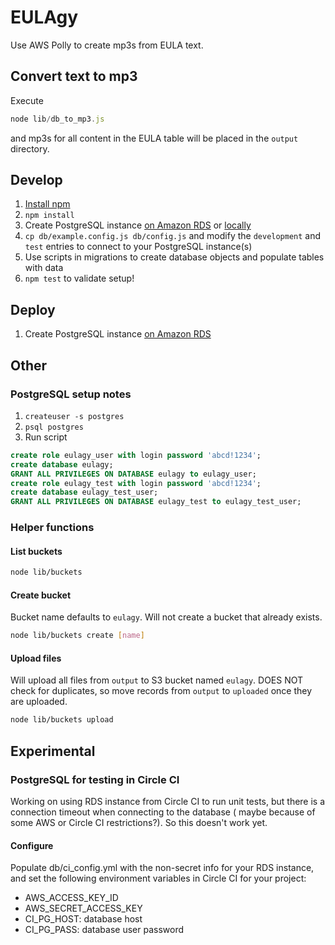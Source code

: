 # EULAgy
Use AWS Polly to create mp3s from EULA text.

## Convert text to mp3
Execute
```js
node lib/db_to_mp3.js
```
and mp3s for all content in the EULA table will be placed in the `output` directory.

## Develop
1. [Install npm](https://www.npmjs.com/get-npm)
1. `npm install`
1. Create PostgreSQL instance [on Amazon RDS](https://aws.amazon.com/getting-started/tutorials/create-connect-postgresql-db/) or [locally](https://www.postgresql.org/download/)
1. `cp db/example.config.js db/config.js` and modify the `development` and `test` entries to connect to your PostgreSQL instance(s)
1. Use scripts in migrations to create database objects and populate tables with data
1. `npm test` to validate setup!

## Deploy
1. Create PostgreSQL instance [on Amazon RDS](https://aws.amazon.com/getting-started/tutorials/create-connect-postgresql-db/)

## Other
### PostgreSQL setup notes
1. `createuser -s postgres`
1. `psql postgres`
1. Run script
```sql
create role eulagy_user with login password 'abcd!1234';
create database eulagy;
GRANT ALL PRIVILEGES ON DATABASE eulagy to eulagy_user;
create role eulagy_test with login password 'abcd!1234';
create database eulagy_test_user;
GRANT ALL PRIVILEGES ON DATABASE eulagy_test to eulagy_test_user;
```

### Helper functions
#### List buckets
```bash
node lib/buckets
```

#### Create bucket
Bucket name defaults to `eulagy`. Will not create a bucket that already exists.
```bash
node lib/buckets create [name]
```

#### Upload files
Will upload all files from `output` to S3 bucket named `eulagy`. DOES NOT check for duplicates, so move records from `output` to `uploaded` once they are uploaded.
```bash
node lib/buckets upload
```

## Experimental


### PostgreSQL for testing in Circle CI
Working on using RDS instance from Circle CI to run unit tests, but there is a connection timeout when connecting to the database ( maybe because of some AWS or Circle CI restrictions?). So this doesn't work yet.

#### Configure
Populate db/ci_config.yml with the non-secret info for your RDS instance, and set the following environment variables in Circle CI for your project:
* AWS_ACCESS_KEY_ID
* AWS_SECRET_ACCESS_KEY
* CI_PG_HOST: database host
* CI_PG_PASS: database user password

